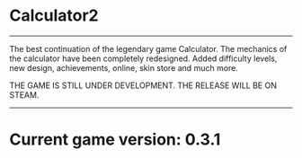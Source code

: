 # Calculator2
____
The best continuation of the legendary game Calculator. 
The mechanics of the calculator have been completely redesigned. Added difficulty levels, new design, achievements, online, skin store and much more. 

THE GAME IS STILL UNDER DEVELOPMENT. THE RELEASE WILL BE ON STEAM.
____
# Current game version: 0.3.1
